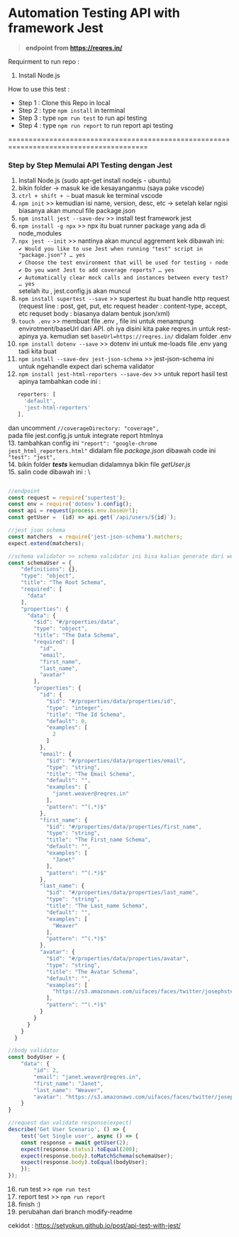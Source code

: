 # Automation Testing API with framework Jest
> **endpoint from https://reqres.in/**

Requirment to run repo :
1. Install Node.js

How to use this test :
- Step 1 : Clone this Repo in local
- Step 2 : type `npm install` in terminal 
- Step 3 : type `npm run test` to run api testing
- Step 4 : type `npm run report` to run report api testing

========================================================================================
### Step by Step Memulai API Testing dengan Jest 

1. Install Node.js (sudo apt-get install nodejs - ubuntu)
2. bikin folder -> masuk ke ide kesayanganmu (saya pake vscode)
3. `ctrl + shift + ~` buat masuk ke terminal vscode
4. `npm init` >> kemudian isi name, version, desc, etc -> setelah kelar ngisi biasanya akan muncul file package.json
5. `npm install jest --save-dev` >> install test framework jest
6. `npm install -g npx` >> npx itu buat runner package yang ada di node_modules
7. `npx jest --init` >> nantinya akan muncul aggrement kek dibawah ini: \
`✔ Would you like to use Jest when running "test" script in "package.json"? … yes` \
`✔ Choose the test environment that will be used for testing › node` \
`✔ Do you want Jest to add coverage reports? … yes` \
`✔ Automatically clear mock calls and instances between every test? … yes` \
setelah itu , jest.config.js akan muncul
8. `npm install supertest --save` >> supertest itu buat handle http request
(request line : post, get, put, etc
request header : content-type, accept, etc
requset body : biasanya dalam bentuk json/xml)
9. `touch .env` >> membuat file .env , file ini untuk menampung envirotment/baseUrl dari API. oh iya disini kita pake reqres.in untuk rest-apinya ya. kemudian set `baseUrl=https://reqres.in/` didalam folder .env
10. `npm install dotenv --save` >> dotenv ini untuk me-loads file .env yang tadi kita buat
11. `npm install --save-dev jest-json-schema` >> jest-json-schema ini untuk ngehandle expect dari schema validator
12. `npm install jest-html-reporters --save-dev` >> untuk report hasil test apinya 
tambahkan code ini : 
```js
   reporters: [
     'default',
     'jest-html-reporters'
   ],
```   
   dan uncomment ` //coverageDirectory: "coverage", `\
  pada file jest.config.js untuk integrate report htmlnya \
13. tambahkan config ini `"report": "google-chrome jest_html_reporters.html"` didalam file *package.json* dibawah code ini`    "test": "jest",`\
14. bikin folder *__tests__* kemudian didalamnya bikin file *getUser.js* \
15. salin code dibawah ini : \
```javascript

//endpoint 
const request = require('supertest');
const env = require('dotenv').config();
const api = request(process.env.baseUrl);
const getUser =  (id) => api.get(`/api/users/${id}`);

//jest json schema
const matchers  = require('jest-json-schema').matchers;
expect.extend(matchers);

//schema validator >> schema validator ini bisa kalian generate dari web ini : https://jsonschema.net/
const schemaUser = {
    "definitions": {},
    "type": "object",
    "title": "The Root Schema",
    "required": [
      "data"
    ],
    "properties": {
      "data": {
        "$id": "#/properties/data",
        "type": "object",
        "title": "The Data Schema",
        "required": [
          "id",
          "email",
          "first_name",
          "last_name",
          "avatar"
        ],
        "properties": {
          "id": {
            "$id": "#/properties/data/properties/id",
            "type": "integer",
            "title": "The Id Schema",
            "default": 0,
            "examples": [
              2
            ]
          },
          "email": {
            "$id": "#/properties/data/properties/email",
            "type": "string",
            "title": "The Email Schema",
            "default": "",
            "examples": [
              "janet.weaver@reqres.in"
            ],
            "pattern": "^(.*)$"
          },
          "first_name": {
            "$id": "#/properties/data/properties/first_name",
            "type": "string",
            "title": "The First_name Schema",
            "default": "",
            "examples": [
              "Janet"
            ],
            "pattern": "^(.*)$"
          },
          "last_name": {
            "$id": "#/properties/data/properties/last_name",
            "type": "string",
            "title": "The Last_name Schema",
            "default": "",
            "examples": [
              "Weaver"
            ],
            "pattern": "^(.*)$"
          },
          "avatar": {
            "$id": "#/properties/data/properties/avatar",
            "type": "string",
            "title": "The Avatar Schema",
            "default": "",
            "examples": [
              "https://s3.amazonaws.com/uifaces/faces/twitter/josephstein/128.jpg"
            ],
            "pattern": "^(.*)$"
          }
        }
      }
    }
  }

//body validator
const bodyUser = {
    "data": {
        "id": 2,
        "email": "janet.weaver@reqres.in",
        "first_name": "Janet",
        "last_name": "Weaver",
        "avatar": "https://s3.amazonaws.com/uifaces/faces/twitter/josephstein/128.jpg"
    }
}

//request dan validate response(expect)
describe('Get User Scenario', () => {
    test('Get Single user', async () => {
    const response = await getUser(2);
    expect(response.status).toEqual(200);
    expect(response.body).toMatchSchema(schemaUser);
    expect(response.body).toEqual(bodyUser);
    });
});

```
16. run test >> `npm run test` 
17. report test >> `npm run report`
18. finish :)
19. perubahan dari branch modify-readme

cekidot : https://setyokun.github.io/post/api-test-with-jest/
